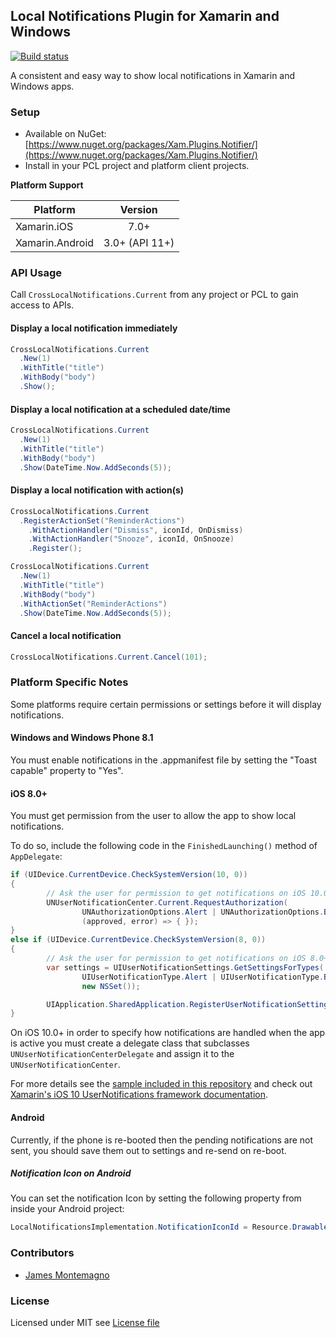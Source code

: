 ## Local Notifications Plugin for Xamarin and Windows

[![Build status](https://ci.appveyor.com/api/projects/status/1sxj9hw8oyyf7q6r?svg=true)](https://ci.appveyor.com/project/dlbroadfoot/localnotificationsplugin)

A consistent and easy way to show local notifications in Xamarin and Windows apps.

### Setup
* Available on NuGet: [https://www.nuget.org/packages/Xam.Plugins.Notifier/](https://www.nuget.org/packages/Xam.Plugins.Notifier/)
* Install in your PCL project and platform client projects.

**Platform Support**

|Platform|Version|
| ------------------- | :------------------: |
|Xamarin.iOS|7.0+|
|Xamarin.Android|3.0+ (API 11+)|


### API Usage

Call `CrossLocalNotifications.Current` from any project or PCL to gain access to APIs.

#### Display a local notification immediately

```csharp
CrossLocalNotifications.Current
  .New(1)
  .WithTitle("title")
  .WithBody("body")
  .Show();
```

#### Display a local notification at a scheduled date/time

```csharp
CrossLocalNotifications.Current
  .New(1)
  .WithTitle("title")
  .WithBody("body")
  .Show(DateTime.Now.AddSeconds(5));
```


#### Display a local notification with action(s)

```csharp
CrossLocalNotifications.Current
  .RegisterActionSet("ReminderActions")
    .WithActionHandler("Dismiss", iconId, OnDismiss)
    .WithActionHandler("Snooze", iconId, OnSnooze)
    .Register();

CrossLocalNotifications.Current
  .New(1)
  .WithTitle("title")
  .WithBody("body")
  .WithActionSet("ReminderActions")
  .Show(DateTime.Now.AddSeconds(5));
```

#### Cancel a local notification

```csharp
CrossLocalNotifications.Current.Cancel(101);
```


### Platform Specific Notes

Some platforms require certain permissions or settings before it will display notifications.

#### Windows and Windows Phone 8.1
You must enable notifications in the .appmanifest file by setting the "Toast capable" property to "Yes".

#### iOS 8.0+ 
You must get permission from the user to allow the app to show local notifications.

To do so, include the following code in the `FinishedLaunching()` method of `AppDelegate`:

```csharp
if (UIDevice.CurrentDevice.CheckSystemVersion(10, 0))
{
        // Ask the user for permission to get notifications on iOS 10.0+
        UNUserNotificationCenter.Current.RequestAuthorization(
                UNAuthorizationOptions.Alert | UNAuthorizationOptions.Badge | UNAuthorizationOptions.Sound,
                (approved, error) => { });
}
else if (UIDevice.CurrentDevice.CheckSystemVersion(8, 0))
{
        // Ask the user for permission to get notifications on iOS 8.0+
        var settings = UIUserNotificationSettings.GetSettingsForTypes(
                UIUserNotificationType.Alert | UIUserNotificationType.Badge | UIUserNotificationType.Sound,
                new NSSet());

        UIApplication.SharedApplication.RegisterUserNotificationSettings(settings);
}
```

On iOS 10.0+ in order to specify how notifications are handled when the app is active you must create a delegate class 
that subclasses `UNUserNotificationCenterDelegate` and assign it to the `UNUserNotificationCenter`.

For more details see the [sample included in this repository](https://github.com/edsnider/LocalNotificationsPlugin/tree/master/samples/LocalNotificationsSample/LocalNotificationsSample.iOS) 
and check out [Xamarin's iOS 10 UserNotifications framework documentation](https://developer.xamarin.com/guides/ios/platform_features/introduction-to-ios10/user-notifications/).

#### Android
Currently, if the phone is re-booted then the pending notifications are not sent, you should save them out to settings and re-send on re-boot.

##### Notification Icon on Android
You can set the notification Icon by setting the following property from inside your Android project:

```csharp
LocalNotificationsImplementation.NotificationIconId = Resource.Drawable.YOU_ICON_HERE
```

### Contributors

* [James Montemagno](https://github.com/jamesmontemagno)

### License

Licensed under MIT see [License file](https://github.com/edsnider/LocalNotificationsPlugin/blob/master/LICENSE)
